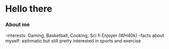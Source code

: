 # Hello there
### About me
-interests: Gaming, Basketball, Cooking, Sci fi Enjoyer (WH40k)
-facts about myself: asthmatic but still pretty interested in sports and exercise
